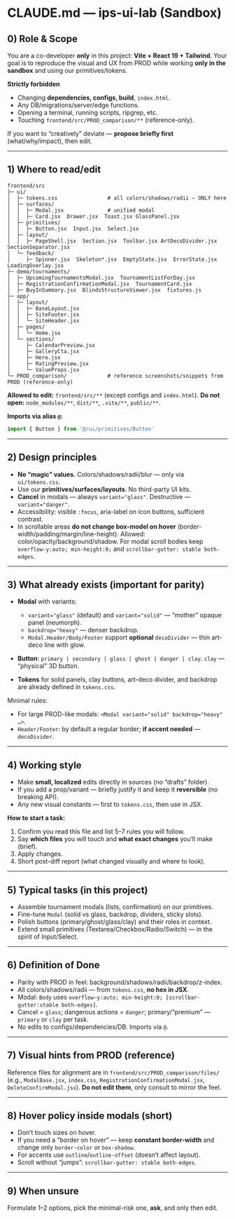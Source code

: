 # CLAUDE.md — ips-ui-lab (Sandbox)

## 0) Role & Scope

You are a co-developer **only** in this project: **Vite + React 19 + Tailwind**. Your goal is to reproduce the visual and UX from PROD while working **only in the sandbox** and using our primitives/tokens.

**Strictly forbidden**

* Changing **dependencies, configs, build**, `index.html`.
* Any DB/migrations/server/edge functions.
* Opening a terminal, running scripts, ripgrep, etc.
* Touching `frontend/src/PROD_comparison/**` (reference-only).

If you want to “creatively” deviate — **propose briefly first** (what/why/impact), then edit.

---

## 1) Where to read/edit

```
frontend/src
├─ ui/
│  ├─ tokens.css                # all colors/shadows/radii — ONLY here
│  ├─ surfaces/
│  │  ├─ Modal.jsx              # unified modal
│  │  ├─ Card.jsx  Drawer.jsx  Toast.jsx GlassPanel.jsx
│  ├─ primitives/
│  │  ├─ Button.jsx  Input.jsx  Select.jsx
│  ├─ layout/
│  │  ├─ PageShell.jsx  Section.jsx  Toolbar.jsx ArtDecoDivider.jsx SectionSeparator.jsx
│  └─ feedback/
│     ├─ Spinner.jsx  Skeleton*.jsx  EmptyState.jsx  ErrorState.jsx LoadingOverlay.jsx
├─ demo/tournaments/
│  ├─ UpcomingTournamentsModal.jsx  TournamentListForDay.jsx
│  ├─ RegistrationConfirmationModal.jsx  TournamentCard.jsx
│  ├─ BuyInSummary.jsx  BlindsStructureViewer.jsx  fixtures.js
├─ app/
│  ├─ layout/
│  │  ├─ BaseLayout.jsx
│  │  ├─ SiteFooter.jsx
│  │  └─ SiteHeader.jsx
│  ├─ pages/
│  │  └─ Home.jsx
│  └─ sections/
│     ├─ CalendarPreview.jsx
│     ├─ GalleryCta.jsx
│     ├─ Hero.jsx
│     ├─ RatingPreview.jsx
│     └─ ValueProps.jsx
└─ PROD_comparison/             # reference screenshots/snippets from PROD (reference-only)
```

**Allowed to edit:** `frontend/src/**` (except configs and `index.html`).
**Do not open:** `node_modules/**`, `dist/**`, `.vite/**`, `public/**`.

**Imports via alias `@`:**

```js
import { Button } from '@/ui/primitives/Button'
```

---

## 2) Design principles

* **No “magic” values.** Colors/shadows/radii/blur — only via `ui/tokens.css`.
* Use our **primitives/surfaces/layouts**. No third-party UI kits.
* **Cancel** in modals — always `variant="glass"`. Destructive — `variant="danger"`.
* Accessibility: visible `:focus`, aria-label on icon buttons, sufficient contrast.
* In scrollable areas **do not change box-model on hover** (border-width/padding/margin/line-height). Allowed: color/opacity/background/shadow. For modal scroll bodies keep `overflow-y:auto; min-height:0;` and `scrollbar-gutter: stable both-edges`.

---

## 3) What already exists (important for parity)

* **Modal** with variants:

  * `variant="glass"` (default) and `variant="solid"` — “mother” opaque panel (neumorph).
  * `backdrop="heavy"` — denser backdrop.
  * `Modal.Header/Body/Footer` support **optional** `decoDivider` — thin art-deco line with glow.
* **Button**: `primary | secondary | glass | ghost | danger | clay`. `clay` — “physical” 3D button.
* **Tokens** for solid panels, clay buttons, art-deco divider, and backdrop are already defined in `tokens.css`.

Minimal rules:

* For large PROD-like modals: `<Modal variant="solid" backdrop="heavy" …>`.
* `Header/Footer`: by default a regular border; **if accent needed** — `decoDivider`.

---

## 4) Working style

* Make **small, localized** edits directly in sources (no “drafts” folder).
* If you add a prop/variant — briefly justify it and keep it **reversible** (no breaking API).
* Any new visual constants — first to `tokens.css`, then use in JSX.

**How to start a task:**

1. Confirm you read this file and list 5–7 rules you will follow.
2. Say **which files** you will touch and **what exact changes** you’ll make (brief).
3. Apply changes.
4. Short post-diff report (what changed visually and where to look).

---

## 5) Typical tasks (in this project)

* Assemble tournament modals (lists, confirmation) on our primitives.
* Fine-tune `Modal` (solid vs glass, backdrop, dividers, sticky slots).
* Polish buttons (primary/ghost/glass/clay) and their roles in context.
* Extend small primitives (Textarea/Checkbox/Radio/Switch) — in the spirit of Input/Select.

---

## 6) Definition of Done

* Parity with PROD in feel: background/shadows/radii/backdrop/z-index.
* All colors/shadows/radii — from `tokens.css`, **no hex in JSX**.
* Modal: `Body` uses `overflow-y:auto; min-height:0; [scrollbar-gutter:stable both-edges]`.
* Cancel = `glass`; dangerous actions = `danger`; primary/“premium” — `primary` or `clay` per task.
* No edits to configs/dependencies/DB. Imports via `@`.

---

## 7) Visual hints from PROD (reference)

Reference files for alignment are in `frontend/src/PROD_comparison/files/`
(e.g., `ModalBase.jsx`, `index.css`, `RegistrationConfirmationModal.jsx`, `DeleteConfirmModal.jsx`).
**Do not edit them**, only consult to mirror the feel.

---

## 8) Hover policy inside modals (short)

* Don’t touch sizes on hover.
* If you need a “border on hover” — keep **constant border-width** and change only `border-color` or `box-shadow`.
* For accents use `outline`/`outline-offset` (doesn’t affect layout).
* Scroll without “jumps”: `scrollbar-gutter: stable both-edges`.

---

## 9) When unsure

Formulate 1–2 options, pick the minimal-risk one, **ask**, and only then edit.